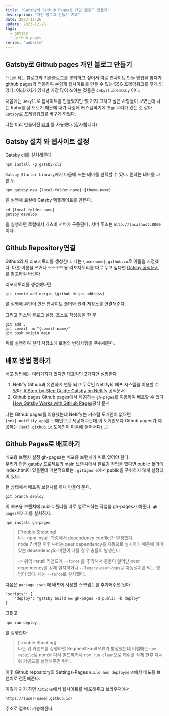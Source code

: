 ```yaml
---
title: "Gatsby와 Github Pages로 개인 블로그 만들기"
description: "개인 블로그 만들기 기록"
date: 2023-12-26
update: 2023-12-26
tags:
  - gatsby
  - github_pages
series: "website"
---
```


## Gatsby로 Github pages 개인 블로그 만들기

TIL을 적는 블로그와 기술블로그를 분리하고 싶어서 따로 웹사이트 만들 방법을 찾다가 github pages과 연동하여 손쉽게 웹사이트를 만들 수 있는 SSG 프레임워크를 찾게 되었다. 여러가지가 있지만 가장 많이 쓰이는 것들은 `Jekyll` 과 `Gatsby` 이다. 

처음에는 `Jekyll`로 웹사이트를 만들었지만 몇 가지 고치고 싶은 사항들이 보였는데 나는 Ruby를 잘 모르기 때문에 내가 나중에 커스텀하기에 조금 무리가 있는 것 같아 `Gatsby`로 프레임워크를 바꾸게 되었다.

나는 미리 만들어진 [테마](https://github.com/devHudi/gatsby-starter-hoodie) 를 사용했다.(감사합니다)

## Gatsby 설치 와 웹사이트 설정

Gatsby cli를 설치해준다 
```
npm install -g gatsby-cli
```

`Gatsby Starter Library`에서 마음에 드는 테마를 선택할 수 있다.
원하는 테마를 고른 뒤

```
npx gatsby new {local-folder-name} {theme-name}
```
을 실행해 로컬에 Gatsby 템플레이트를  만든다.

```
cd {local-folder-name}
gatsby develop
```
을 실행하면 로컬에서 개츠비 서버가 구동된다. 서버 주소는 `http://localhost:8000`이다. 

## Github Repository연결

Github의 새 리포지토리를 생성한다.
나는 `{username}.github.io`로 이름을 지정했다. 
다른 이름을 쓰거나 소스코드용 리포지토리를 따로 두고 싶다면 
[Gatsby 공식문서](https://www.gatsbyjs.com/docs/how-to/previews-deploys-hosting/how-gatsby-works-with-github-pages/) 를 참고하길 바란다

리포지토리를 생성했다면
```
git remote add origin {github-https-address}
```
를 실행해 본인이 만든 웹사이트 폴더와 원격 저장소를 연결해준다.

그리고 커스텀 블로그 설정, 포스트 작성등을 한 후 
```
git add .
git commit -m "{commit-name}"
git push origin main
```
위를 실행하여 원격 저장소에 로컬의 변경사항을 푸쉬해준다.

## 배포 방법 정하기

배포 방법에는 여러가지가 있지만 대표적인 2가지만 설명한다

1. Netlify
Github과 유연하게 연동 되고 무료인 Netlify의 배포 시스템을 이용할 수 있다.
[A Step-by-Step Guide: Gatsby on Netlify](https://www.netlify.com/blog/2016/02/24/a-step-by-step-guide-gatsby-on-netlify/) 공식문서
2. Github pages
Github pages에서 제공하는 `gh-pages`를 이용하여 배포할 수 있다
[How Gatsby Works with GitHub Pages](https://www.gatsbyjs.com/docs/how-to/previews-deploys-hosting/how-gatsby-works-with-github-pages/)공식 문서

나는 Github pages를 이용했는데 Netlify는 커스텀 도메인이 없으면 `{smt}.netflify.app`를 도메인으로 제공해주는데 이 도메인보다 Github pages가 제공하는 `{smt}.github.io` 도메인이 마음에 들어서다(...)


## Github Pages로 배포하기 

배포용 브랜치 설정
gh-pages는 배포용 브랜치가 따로 있어야 한다.   
우리가 만든 gatsby 프로젝트의 main 브랜치에서 블로깅 작업을 했다면 public 폴더에 index.html이 있을텐데 기본적으로는 `.gitignore`에서 public을 푸쉬하지 않게 설정되어 있다.

현 상태에서 배포용 브랜치를 하나 만들어 둔다.
```
git branch deploy
```

이 배포용 브랜치에 public 폴더를 따로 업로드하는 작업을 gh-pages가 해준다. 
`gh-pages`패키지를 설치하자.

```
npm install gh-pages
```

>[Trouble Shooting]   
나는 npm install 과중에서 dependency conflict가 발생했다.   
node 7 버전 이후 부터는 peer dependency를 자동으로 설치하기 때문에 이미 있는 dependency와 버전이 다를 경우 충돌이 발생한다

>-> 위의 install 커맨드에 `--force` 를 추가해서 충돌이 일어난 peer dependency를 강제 설치하거나 `--legacy-peer-deps`로 자동설치를 막는 방법이 있다. 나는 `--force`로 설치했다.


다음은 `package.json` 에 배포에 사용할 스크립트를 추가해주면 된다.
```
"scripts": {
    "deploy": "gatsby build && gh-pages -d public -b deploy"
}
```

그리고
```
npm run deploy 
```
를 실행한다.   
   
>[Trouble Shooting]   
>나는 위 커맨드를 실행하면 Segment Fault오류가 발생했는데 이럴때는 
`npm rebuild`로 npm을 다시 빌드하거나 `npm run clean`으로 캐쉬를 삭제 한후 다시 위 커맨드를 실행해주면 된다.

이후
Github repository의 Settings-Pages
`Build and deployment`에서 배포용 브랜치로 전환해준다.

이렇게 까지 하면 `Actions`에서 웹사이트를 배포해주고 브라우저에서
```
https://{user-name}.github.io/
```
 주소로 접속이 가능해진다. 

